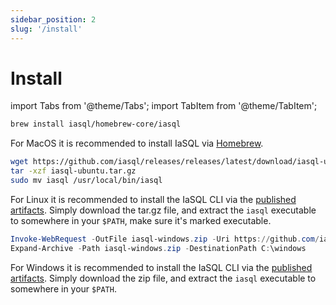 ```yaml
---
sidebar_position: 2
slug: '/install'
---
```


# Install

import Tabs from '@theme/Tabs';
import TabItem from '@theme/TabItem';

<Tabs>
  <TabItem value="MacOS" label="MacOS" default>

  ```bash
  brew install iasql/homebrew-core/iasql
  ```

  For MacOS it is recommended to install IaSQL via [Homebrew](https://brew.sh).  

  </TabItem>
  <TabItem value="Ubuntu" label="Ubuntu">

  ```bash
  wget https://github.com/iasql/releases/releases/latest/download/iasql-ubuntu.tar.gz
  tar -xzf iasql-ubuntu.tar.gz
  sudo mv iasql /usr/local/bin/iasql
  ```

  For Linux it is recommended to install the IaSQL CLI via the [published artifacts](https://github.com/iasql/releases/releases). Simply download the tar.gz file, and extract the `iasql` executable to somewhere in your `$PATH`, make sure it's marked executable.

  </TabItem>
  <TabItem value="Windows PowerShell" label="Windows PowerShell">

  ```powershell
  Invoke-WebRequest -OutFile iasql-windows.zip -Uri https://github.com/iasql/releases/releases/latest/download/iasql-windows.zip
  Expand-Archive -Path iasql-windows.zip -DestinationPath C:\windows
  ```

  For Windows it is recommended to install the IaSQL CLI via the [published artifacts](https://github.com/iasql/releases/releases). Simply download the zip file, and extract the `iasql` executable to somewhere in your `$PATH`.

  </TabItem>
</Tabs>